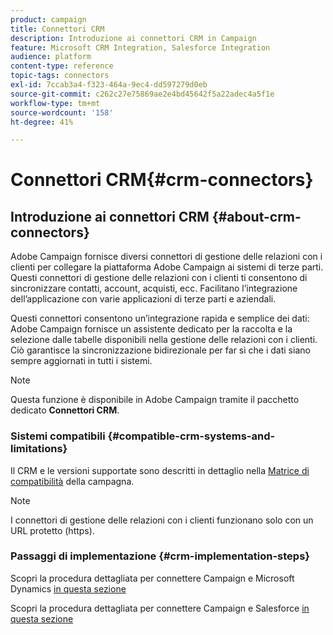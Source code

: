 ```yaml
---
product: campaign
title: Connettori CRM
description: Introduzione ai connettori CRM in Campaign
feature: Microsoft CRM Integration, Salesforce Integration
audience: platform
content-type: reference
topic-tags: connectors
exl-id: 7ccab3a4-f323-464a-9ec4-dd597279d0eb
source-git-commit: c262c27e75869ae2e4bd45642f5a22adec4a5f1e
workflow-type: tm+mt
source-wordcount: '158'
ht-degree: 41%

---
```


# Connettori CRM{#crm-connectors}



## Introduzione ai connettori CRM {#about-crm-connectors}

Adobe Campaign fornisce diversi connettori di gestione delle relazioni con i clienti per collegare la piattaforma Adobe Campaign ai sistemi di terze parti. Questi connettori di gestione delle relazioni con i clienti ti consentono di sincronizzare contatti, account, acquisti, ecc. Facilitano l’integrazione dell’applicazione con varie applicazioni di terze parti e aziendali.

Questi connettori consentono un’integrazione rapida e semplice dei dati: Adobe Campaign fornisce un assistente dedicato per la raccolta e la selezione dalle tabelle disponibili nella gestione delle relazioni con i clienti. Ciò garantisce la sincronizzazione bidirezionale per far sì che i dati siano sempre aggiornati in tutti i sistemi.

>[!NOTE]
>
>Questa funzione è disponibile in Adobe Campaign tramite il pacchetto dedicato **Connettori CRM**.


### Sistemi compatibili {#compatible-crm-systems-and-limitations}

Il CRM e le versioni supportate sono descritti in dettaglio nella [Matrice di compatibilità](../../rn/using/compatibility-matrix.md) della campagna.

>[!NOTE]
>
>I connettori di gestione delle relazioni con i clienti funzionano solo con un URL protetto (https).

### Passaggi di implementazione {#crm-implementation-steps}

Scopri la procedura dettagliata per connettere Campaign e Microsoft Dynamics [in questa sezione](../../platform/using/crm-ms-dynamics.md)


Scopri la procedura dettagliata per connettere Campaign e Salesforce [in questa sezione](../../platform/using/crm-sfdc.md)
